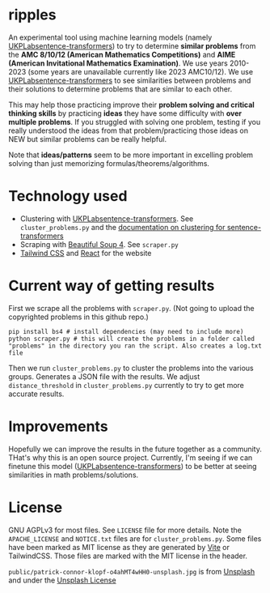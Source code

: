 # ripples
An experimental tool using machine learning models (namely [UKPLabsentence-transformers](https://github.com/UKPLab/sentence-transformers))
to try to determine **similar problems** from the **AMC 8/10/12 (American Mathematics Competitions)** and
**AIME (American Invitational Mathematics Examination)**. We use years 2010-2023 (some years are unavailable currently like 2023 AMC10/12).
We use [UKPLabsentence-transformers](https://github.com/UKPLab/sentence-transformers) to see similarities between problems and their solutions
to determine problems that are similar to each other.

This may help those practicing improve their **problem solving and critical thinking skills** by practicing **ideas** they have some difficulty
with **over multiple problems**. If you struggled with solving one problem, testing if you really understood the ideas from that problem/practicing
those ideas on NEW but similar problems can be really helpful.

Note that **ideas/patterns** seem to be more important in excelling problem solving than just memorizing formulas/theorems/algorithms.

# Technology used
* Clustering with [UKPLabsentence-transformers](https://github.com/UKPLab/sentence-transformers). See `cluster_problems.py`
  and the [documentation on clustering for sentence-transformers](https://www.sbert.net/examples/applications/clustering/README.html)
* Scraping with [Beautiful Soup 4](https://www.crummy.com/software/BeautifulSoup/bs4/doc/). See `scraper.py`
* [Tailwind CSS](https://tailwindcss.com/) and [React](https://reactjs.org/) for the website

# Current way of getting results
First we scrape all the problems with `scraper.py`. (Not going to upload the copyrighted problems in this github repo.)
```
pip install bs4 # install dependencies (may need to include more)
python scraper.py # this will create the problems in a folder called "problems" in the directory you ran the script. Also creates a log.txt file
```
Then we run `cluster_problems.py` to cluster the problems into the various groups. Generates a JSON file with the results.
We adjust `distance_threshold` in `cluster_problems.py` currently to try to get more accurate results.

# Improvements
Hopefully we can improve the results in the future together as a community. THat's why this is an open source project.
Currently, I'm seeing if we can finetune this model ([UKPLabsentence-transformers](https://github.com/UKPLab/sentence-transformers))
to be better at seeing similarities in math problems/solutions.

# License
GNU AGPLv3 for most files. See `LICENSE` file for more details. Note the `APACHE_LICENSE` and `NOTICE.txt` files are for `cluster_problems.py`.
Some files have been marked as MIT license as they are generated by [Vite](https://github.com/vitejs/vite) or TailwindCSS. Those files are marked with the MIT license in the header.

`public/patrick-connor-klopf-o4ahMT4wHH0-unsplash.jpg` is from [Unsplash](https://unsplash.com/photos/o4ahMT4wHH0) and under the
[Unsplash License](https://unsplash.com/license)